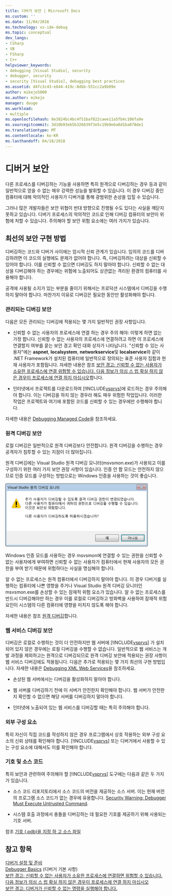 ```yaml
---
title: 디버거 보안 | Microsoft Docs
ms.custom: ''
ms.date: 11/04/2016
ms.technology: vs-ide-debug
ms.topic: conceptual
dev_langs:
- CSharp
- VB
- FSharp
- C++
helpviewer_keywords:
- debugging [Visual Studio], security
- debugger, security
- security [Visual Studio], debugging best practices
ms.assetid: d4fc3c43-e844-419c-8dbb-551cc2a9b09e
author: mikejo5000
ms.author: mikejo
manager: douge
ms.workload:
- multiple
ms.openlocfilehash: 8e3824bc4bc4f51baf822caee11a5fb4c106fa9e
ms.sourcegitcommit: 3d10b93eb5b326639f3e5c19b9e6a8d1ba078de1
ms.translationtype: MT
ms.contentlocale: ko-KR
ms.lasthandoff: 04/18/2018
---
```

# <a name="debugger-security"></a>디버거 보안
다른 프로세스를 디버깅하는 기능을 사용하면 특히 원격으로 디버깅하는 경우 등과 같이 일반적으로 얻을 수 없는 매우 강력한 성능을 발휘할 수 있습니다. 이 경우 디버깅 중인 컴퓨터에 대해 악의적인 사용자가 디버거를 통해 광범위한 손상을 입힐 수 있습니다.  
  
 그러나 많은 개발자들은 보안 위협이 반대 방향으로 진행될 수도 있다는 사실을 깨닫지 못하고 있습니다. 디버기 프로세스의 악의적인 코드로 인해 디버깅 컴퓨터의 보안이 위험에 처할 수 있습니다. 주의해야 할 보안 위험 요소에는 여러 가지가 있습니다.  
  
## <a name="security-best-practices"></a>최선의 보안 구현 방법  
 디버깅하는 코드와 디버거 사이에는 암시적 신뢰 관계가 있습니다. 임의의 코드를 디버깅하려면 이 코드의 실행에도 문제가 없어야 합니다. 즉, 디버깅하려는 대상을 신뢰할 수 있어야 합니다. 이를 신뢰할 수 없으면 디버깅도 하지 말아야 합니다. 신뢰할 수 없는 대상을 디버깅해야 하는 경우에는 위험에 노출되어도 상관없는 격리된 환경의 컴퓨터를 사용해야 합니다.  
  
 공격에 사용될 소지가 있는 부분을 줄이기 위해서는 프로덕션 시스템에서 디버깅을 수행하지 말아야 합니다. 마찬가지 이유로 디버깅은 필요한 동안만 활성화해야 합니다.  
  
### <a name="managed-debugging-security"></a>관리되는 디버깅 보안  
 다음은 모든 관리되는 디버깅에 적용되는 몇 가지 일반적인 권장 사항입니다.  
  
-   신뢰할 수 없는 사용자의 프로세스에 연결 하는 경우 주의 해야: 이렇게 하면 없는 가정 합니다. 신뢰할 수 없는 사용자의 프로세스에 연결하려고 하면 이 프로세스에 연결할지 여부를 묻는 보안 경고 확인 대화 상자가 나타납니다. "신뢰할 수 있는 사용자"에는 **aspnet**, **localsystem**, **networkservice**및 **localservice**와 같이 .NET Framework가 설치된 컴퓨터에 일반적으로 정의되는 표준 사용자 집합과 현재 사용자가 포함됩니다. 자세한 내용은 참조 [보안 경고: 신뢰할 수 없는 사용자가 소유한 프로세스에 연결 위험할 수 있습니다. 다음 정보가 의심 스 럽 확실 하지 않은 경우이 프로세스에 연결 하지 마십시오](../debugger/security-warning-attaching-to-a-process-owned-by-an-untrusted-user-can-be-dangerous-if-the-following-information-looks-suspicious-or-you-are-unsure-do-not-attach-to-this-process.md)합니다.  
  
-   인터넷에서 프로젝트를 다운로드하여 [!INCLUDE[vsprvs](../code-quality/includes/vsprvs_md.md)]에 로드하는 경우 주의해야 합니다. 이는 디버깅을 하지 않는 경우라 해도 매우 위험한 작업입니다. 이러한 작업은 프로젝트와 여기에 포함된 코드를 신뢰할 수 있는 경우에만 수행해야 합니다.  
  
 자세한 내용은 [Debugging Managed Code](../debugger/debugging-managed-code.md)을 참조하세요.  
  
### <a name="remote-debugging-security"></a>원격 디버깅 보안  
 로컬 디버깅은 일반적으로 원격 디버깅보다 안전합니다. 원격 디버깅을 수행하는 경우 공격자가 침투할 수 있는 지점이 더 많아집니다.  
  
 원격 디버깅에는 Visual Studio 원격 디버깅 모니터(msvsmon.exe)가 사용되고 이를 구성하기 위한 여러 가지 보안 권장 사항이 있습니다. 인증 안 함 모드는 안전하지 않으므로 인증 모드를 구성하는 방법으로는 Windows 인증을 사용하는 것이 좋습니다.  
  
 ![오류 대화 상자](../debugger/media/dbg_err_remotepermissionschanged.png "DBG_ERR_RemotePermissionsChanged")  
  
 Windows 인증 모드를 사용하는 경우 msvsmon에 연결할 수 있는 권한을 신뢰할 수 없는 사용자에게 부여하면 신뢰할 수 없는 사용자가 컴퓨터에서 현재 사용자의 모든 권한을 부여 받기 때문에 위험하다는 사실을 명심해야 합니다.  
  
 알 수 없는 프로세스는 원격 컴퓨터에서 디버깅하지 말아야 합니다. 이 경우 디버거를 실행하는 컴퓨터에 나쁜 영향을 주거나 Visual Studio 원격 디버깅 모니터인 msvsmon.exe를 손상할 수 있는 잠재적 위험 요소가 있습니다. 알 수 없는 프로세스를 반드시 디버깅해야만 하는 경우 이를 로컬로 디버깅하고 방화벽을 사용하여 잠재적 위험 요인이 시스템의 다른 컴퓨터에 영향을 미치지 않도록 해야 합니다.  
  
 자세한 내용은 참조 [원격 디버깅](../debugger/remote-debugging.md)합니다.  
  
### <a name="web-services-debugging-security"></a>웹 서비스 디버깅 보안  
 디버깅은 로컬로 수행하는 것이 더 안전하지만 웹 서버에 [!INCLUDE[vsprvs](../code-quality/includes/vsprvs_md.md)] 가 설치되어 있지 않은 경우에는 로컬 디버깅을 수행할 수 없습니다. 일반적으로 웹 서비스는 개발 과정을 제외하고는 원격으로 디버깅되므로 원격 디버깅 보안에 적용되는 권장 사항이 웹 서비스 디버깅에도 적용됩니다. 다음은 추가로 적용되는 몇 가지 최선의 구현 방법입니다. 자세한 내용은 [Debugging XML Web Services](http://msdn.microsoft.com/en-us/c900b137-9fbd-4f59-91b5-9c2c6ce06f00)을 참조하세요.  
  
-   손상된 웹 서버에서는 디버깅을 활성화하지 말아야 합니다.  
  
-   웹 서버를 디버깅하기 전에 이 서버가 안전한지 확인해야 합니다. 웹 서버가 안전한지 확인할 수 없으면 해당 서버를 디버깅하지 말아야 합니다.  
  
-   인터넷에 노출되어 있는 웹 서비스를 디버깅할 때는 특히 주의해야 합니다.  
  
### <a name="external-components"></a>외부 구성 요소  
 특히 자신이 직접 코드를 작성하지 않은 경우 프로그램에서 상호 작용하는 외부 구성 요소의 신뢰 상태를 확인해야 합니다. [!INCLUDE[vsprvs](../code-quality/includes/vsprvs_md.md)] 또는 디버거에서 사용할 수 있는 구성 요소에 대해서도 이를 확인해야 합니다.  
  
### <a name="symbols-and-source-code"></a>기호 및 소스 코드  
 특히 보안과 관련하여 주의해야 할 [!INCLUDE[vsprvs](../code-quality/includes/vsprvs_md.md)] 도구에는 다음과 같은 두 가지가 있습니다.  
  
-   소스 코드 리포지토리에서 소스 코드의 버전을 제공하는 소스 서버. 이는 현재 버전의 프로그램 소스 코드가 없는 경우에 유용합니다. [Security Warning: Debugger Must Execute Untrusted Command](../debugger/security-warning-debugger-must-execute-untrusted-command.md).  
  
-   시스템 호출 과정에서 충돌을 디버깅하는 데 필요한 기호를 제공하기 위해 사용되는 기호 서버.  
  
 참조 [기호 (.pdb)을 지정 하 고 소스 파일](../debugger/specify-symbol-dot-pdb-and-source-files-in-the-visual-studio-debugger.md)  
  
## <a name="see-also"></a>참고 항목  
 [디버거 설정 및 준비](../debugger/debugger-settings-and-preparation.md)   
 [Debugger Basics](../debugger/debugger-basics.md) (디버거 기본 사항)  
 [보안 경고: 신뢰할 수 없는 사용자가 소유한 프로세스에 연결하면 위험할 수 있습니다. 다음 정보가 의심 스 럽 확실 하지 않은 경우이 프로세스에 연결 하지 마십시오](../debugger/security-warning-attaching-to-a-process-owned-by-an-untrusted-user-can-be-dangerous-if-the-following-information-looks-suspicious-or-you-are-unsure-do-not-attach-to-this-process.md)   
 [보안 경고: 디버거가 신뢰할 수 없는 명령을 실행해야 합니다.](../debugger/security-warning-debugger-must-execute-untrusted-command.md)